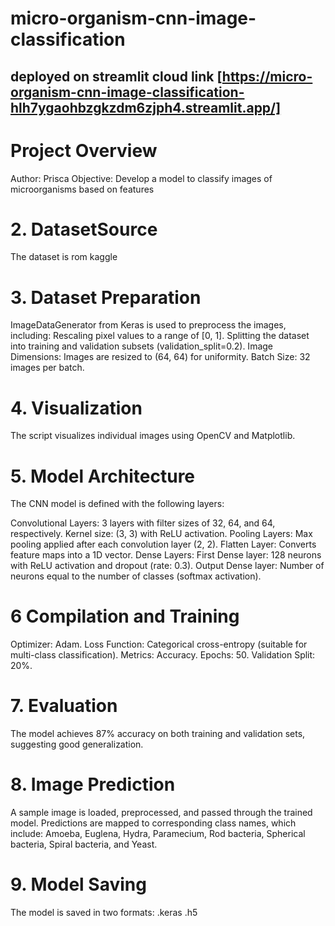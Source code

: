 # micro-organism-cnn-image-classification

## deployed on streamlit cloud link [https://micro-organism-cnn-image-classification-hlh7ygaohbzgkzdm6zjph4.streamlit.app/]

# Project Overview
Author: Prisca
Objective: Develop a model to classify images of microorganisms based on features

# 2. DatasetSource
The dataset is rom kaggle
# 3. Dataset Preparation
ImageDataGenerator from Keras is used to preprocess the images, including:
Rescaling pixel values to a range of [0, 1].
Splitting the dataset into training and validation subsets (validation_split=0.2).
Image Dimensions: Images are resized to (64, 64) for uniformity.
Batch Size: 32 images per batch.
# 4. Visualization
The script visualizes individual images using OpenCV and Matplotlib.
# 5. Model Architecture
The CNN model is defined with the following layers:

Convolutional Layers:
3 layers with filter sizes of 32, 64, and 64, respectively.
Kernel size: (3, 3) with ReLU activation.
Pooling Layers: Max pooling applied after each convolution layer (2, 2).
Flatten Layer: Converts feature maps into a 1D vector.
Dense Layers:
First Dense layer: 128 neurons with ReLU activation and dropout (rate: 0.3).
Output Dense layer: Number of neurons equal to the number of classes (softmax activation).
# 6 Compilation and Training
Optimizer: Adam.
Loss Function: Categorical cross-entropy (suitable for multi-class classification).
Metrics: Accuracy.
Epochs: 50.
Validation Split: 20%.
# 7. Evaluation
The model achieves 87% accuracy on both training and validation sets, suggesting good generalization.

# 8. Image Prediction
A sample image is loaded, preprocessed, and passed through the trained model.
Predictions are mapped to corresponding class names, which include:
Amoeba, Euglena, Hydra, Paramecium, Rod bacteria, Spherical bacteria, Spiral bacteria, and Yeast.

# 9. Model Saving
The model is saved in two formats:
.keras
.h5
